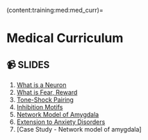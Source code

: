 (content:training:med:med_curr)=
# Medical Curriculum

## 📹 SLIDES

1. [What is a Neuron](https://mailmissouri-my.sharepoint.com/:p:/g/personal/nairs_umsystem_edu/EUL_jvsw1GdJrisQvCi-0-YBSekMvO-A1CXXpqxHf6jvzA?e=G2hzNu)
3. [What is Fear, Reward](https://mailmissouri-my.sharepoint.com/:p:/g/personal/nairs_umsystem_edu/EWNXOl1Z25lLpw3BMxhkHfIBtP--z-iFX2HayEOA2fCQbg?e=aoukYa)
4. [Tone-Shock Pairing](https://mailmissouri-my.sharepoint.com/:p:/g/personal/nairs_umsystem_edu/EYynZe5Rc6JDlb_eV8e0jOkBx0hpf4ZOAgGWngnXCvuHMQ?e=lkHTCo)
5. [Inhibition Motifs](https://youtu.be/dgp8mYEr_3s?si=Rw81Q1KCuLUVRtrx)
6. [Network Model of Amygdala](https://youtu.be/Wnrm6xybstI?si=tEr0Stjt-SxuM6mY)
7. [Extension to Anxiety Disorders](https://youtu.be/PNbMSMyn_OI?si=jcmwb3BQcxxf0UiR)
8. [Case Study - Network model of amygdala]
